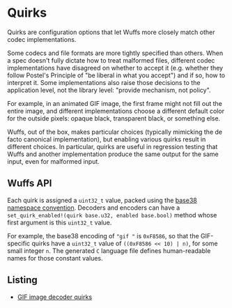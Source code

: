 # Quirks

Quirks are configuration options that let Wuffs more closely match other codec
implementations.

Some codecs and file formats are more tightly specified than others. When a
spec doesn't fully dictate how to treat malformed files, different codec
implementations have disagreed on whether to accept it (e.g. whether they
follow Postel's Principle of "be liberal in what you accept") and if so, how to
interpret it. Some implementations also raise those decisions to the
application level, not the library level: "provide mechanism, not policy".

For example, in an animated GIF image, the first frame might not fill out the
entire image, and different implementations choose a different default color
for the outside pixels: opaque black, transparent black, or something else.

Wuffs, out of the box, makes particular choices (typically mimicking the de
facto canonical implementation), but enabling various quirks result in
different choices. In particular, quirks are useful in regression testing that
Wuffs and another implementation produce the same output for the same input,
even for malformed input.


## Wuffs API

Each quirk is assigned a `uint32_t` value, packed using the [base38 namespace
convention](/doc/note/base38-and-fourcc.md). Decoders and encoders can have a
`set_quirk_enabled!(quirk base.u32, enabled base.bool)` method whose first
argument is this `uint32_t` value.

For example, the base38 encoding of `"gif "` is `0xF8586`, so that the
GIF-specific quirks have a `uint32_t` value of `((0xF8586 << 10) | n)`, for
some small integer `n`. The generated `C` language file defines human-readable
names for those constant values.


## Listing

- [GIF image decoder quirks](/std/gif/decode_quirks.wuffs)
